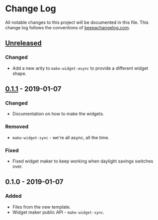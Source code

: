 # Change Log
All notable changes to this project will be documented in this file. This change log follows the conventions of [keepachangelog.com](http://keepachangelog.com/).

## [Unreleased]
### Changed
- Add a new arity to `make-widget-async` to provide a different widget shape.

## [0.1.1] - 2019-01-07
### Changed
- Documentation on how to make the widgets.

### Removed
- `make-widget-sync` - we're all async, all the time.

### Fixed
- Fixed widget maker to keep working when daylight savings switches over.

## 0.1.0 - 2019-01-07
### Added
- Files from the new template.
- Widget maker public API - `make-widget-sync`.

[Unreleased]: https://github.com/your-name/rum-sample/compare/0.1.1...HEAD
[0.1.1]: https://github.com/your-name/rum-sample/compare/0.1.0...0.1.1
